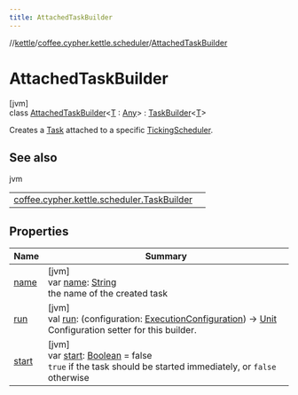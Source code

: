 ```yaml
---
title: AttachedTaskBuilder
---
```

//[kettle](../../../index.html)/[coffee.cypher.kettle.scheduler](../index.html)/[AttachedTaskBuilder](index.html)



# AttachedTaskBuilder



[jvm]\
class [AttachedTaskBuilder](index.html)&lt;[T](index.html) : [Any](https://kotlinlang.org/api/latest/jvm/stdlib/kotlin/-any/index.html)&gt; : [TaskBuilder](../-task-builder/index.html)&lt;[T](index.html)&gt; 

Creates a [Task](../-task/index.html) attached to a specific [TickingScheduler](../-ticking-scheduler/index.html).



## See also


jvm

| | |
|---|---|
| [coffee.cypher.kettle.scheduler.TaskBuilder](../-task-builder/index.html) |  |



## Properties


| Name | Summary |
|---|---|
| [name](../-task-builder/name.html) | [jvm]<br>var [name](../-task-builder/name.html): [String](https://kotlinlang.org/api/latest/jvm/stdlib/kotlin/-string/index.html)<br>the name of the created task |
| [run](../-task-builder/run.html) | [jvm]<br>val [run](../-task-builder/run.html): (configuration: [ExecutionConfiguration](../-execution-configuration/index.html)) -&gt; [Unit](https://kotlinlang.org/api/latest/jvm/stdlib/kotlin/-unit/index.html)<br>Configuration setter for this builder. |
| [start](start.html) | [jvm]<br>var [start](start.html): [Boolean](https://kotlinlang.org/api/latest/jvm/stdlib/kotlin/-boolean/index.html) = false<br>`true` if the task should be started immediately, or `false` otherwise |

